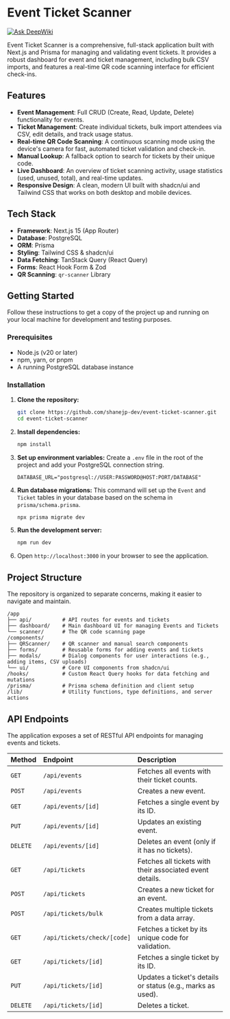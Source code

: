 # Event Ticket Scanner
[![Ask DeepWiki](https://devin.ai/assets/askdeepwiki.png)](https://deepwiki.com/ShaneJP-Dev/event-ticket-scanner)

Event Ticket Scanner is a comprehensive, full-stack application built with Next.js and Prisma for managing and validating event tickets. It provides a robust dashboard for event and ticket management, including bulk CSV imports, and features a real-time QR code scanning interface for efficient check-ins.

## Features

*   **Event Management**: Full CRUD (Create, Read, Update, Delete) functionality for events.
*   **Ticket Management**: Create individual tickets, bulk import attendees via CSV, edit details, and track usage status.
*   **Real-time QR Code Scanning**: A continuous scanning mode using the device's camera for fast, automated ticket validation and check-in.
*   **Manual Lookup**: A fallback option to search for tickets by their unique code.
*   **Live Dashboard**: An overview of ticket scanning activity, usage statistics (used, unused, total), and real-time updates.
*   **Responsive Design**: A clean, modern UI built with shadcn/ui and Tailwind CSS that works on both desktop and mobile devices.

## Tech Stack

*   **Framework**: Next.js 15 (App Router)
*   **Database**: PostgreSQL
*   **ORM**: Prisma
*   **Styling**: Tailwind CSS & shadcn/ui
*   **Data Fetching**: TanStack Query (React Query)
*   **Forms**: React Hook Form & Zod
*   **QR Scanning**: `qr-scanner` Library

## Getting Started

Follow these instructions to get a copy of the project up and running on your local machine for development and testing purposes.

### Prerequisites

*   Node.js (v20 or later)
*   npm, yarn, or pnpm
*   A running PostgreSQL database instance

### Installation

1.  **Clone the repository:**
    ```bash
    git clone https://github.com/shanejp-dev/event-ticket-scanner.git
    cd event-ticket-scanner
    ```

2.  **Install dependencies:**
    ```bash
    npm install
    ```

3.  **Set up environment variables:**
    Create a `.env` file in the root of the project and add your PostgreSQL connection string.
    ```env
    DATABASE_URL="postgresql://USER:PASSWORD@HOST:PORT/DATABASE"
    ```

4.  **Run database migrations:**
    This command will set up the `Event` and `Ticket` tables in your database based on the schema in `prisma/schema.prisma`.
    ```bash
    npx prisma migrate dev
    ```

5.  **Run the development server:**
    ```bash
    npm run dev
    ```

6.  Open `http://localhost:3000` in your browser to see the application.

## Project Structure

The repository is organized to separate concerns, making it easier to navigate and maintain.

```
/app
├── api/          # API routes for events and tickets
├── dashboard/    # Main dashboard UI for managing Events and Tickets
└── scanner/      # The QR code scanning page
/components/
├── QRScanner/    # QR scanner and manual search components
├── forms/        # Reusable forms for adding events and tickets
├── modals/       # Dialog components for user interactions (e.g., adding items, CSV uploads)
└── ui/           # Core UI components from shadcn/ui
/hooks/           # Custom React Query hooks for data fetching and mutations
/prisma/          # Prisma schema definition and client setup
/lib/             # Utility functions, type definitions, and server actions
```

## API Endpoints

The application exposes a set of RESTful API endpoints for managing events and tickets.

| Method   | Endpoint                  | Description                                            |
| :------- | :------------------------ | :----------------------------------------------------- |
| `GET`    | `/api/events`             | Fetches all events with their ticket counts.           |
| `POST`   | `/api/events`             | Creates a new event.                                   |
| `GET`    | `/api/events/[id]`        | Fetches a single event by its ID.                      |
| `PUT`    | `/api/events/[id]`        | Updates an existing event.                             |
| `DELETE` | `/api/events/[id]`        | Deletes an event (only if it has no tickets).          |
| `GET`    | `/api/tickets`            | Fetches all tickets with their associated event details. |
| `POST`   | `/api/tickets`            | Creates a new ticket for an event.                     |
| `POST`   | `/api/tickets/bulk`       | Creates multiple tickets from a data array.            |
| `GET`    | `/api/tickets/check/[code]` | Fetches a ticket by its unique code for validation.    |
| `GET`    | `/api/tickets/[id]`       | Fetches a single ticket by its ID.                     |
| `PUT`    | `/api/tickets/[id]`       | Updates a ticket's details or status (e.g., marks as used). |
| `DELETE` | `/api/tickets/[id]`       | Deletes a ticket.                                      |

